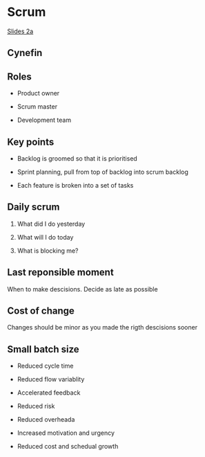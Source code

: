# Scrum

[Slides 2a](https://learningcentral.cf.ac.uk/bbcswebdav/pid-4835304-dt-content-rid-11895875_2/courses/1819-CM6223/Agile%202a%20-%20Scrum.pdf)

## Cynefin

## Roles

- Product owner

- Scrum master

- Development team

## Key points

- Backlog is groomed so that it is prioritised

- Sprint planning, pull from top of backlog into scrum backlog

- Each feature is broken into a set of tasks

## Daily scrum

1. What did I do  yesterday

2. What will I do today

3. What is blocking me?

## Last reponsible moment

When to make descisions. Decide as late as possible

## Cost of change

Changes should be minor as you made the rigth descisions sooner

## Small batch size

- Reduced cycle time

- Reduced flow variablity

- Accelerated feedback

- Reduced risk

- Reduced overheada

- Increased motivation and urgency

- Reduced cost and schedual growth
